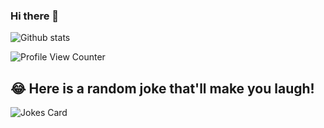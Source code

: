 ### Hi there 👋

<!--
**Tenznz/Tenznz** is a ✨ _special_ ✨ repository because its `README.md` (this file) appears on your GitHub profile.

Here are some ideas to get you started:

- 🔭 I’m currently working on ...
- 🌱 I’m currently learning ...[django]
- 👯 I’m looking to collaborate on ...
- 🤔 I’m looking for help with ...
- 💬 Ask me about ...
- 📫 How to reach me: ... dhugkar95@gmail.com
- 😄 Pronouns: ...
- ⚡ Fun fact: ...
-->
<!-- ![ReadMe Card](https://github-readme-stats.vercel.app/api/pin/?username=Tenznz&repo=fundooNotes) -->

![Github stats](https://github-readme-stats.vercel.app/api?username=Tenznz)

<!-- [![Github All Releases](https://img.shields.io/github/downloads/Tenznz/Tenznz/total.svg)]() -->
![Profile View Counter](https://komarev.com/ghpvc/?username=Tenznz)


## 😂 Here is a random joke that'll make you laugh!
![Jokes Card](https://readme-jokes.vercel.app/api)

